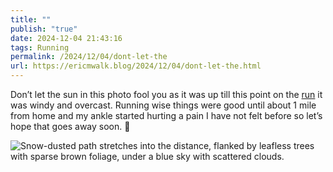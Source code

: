 ```yaml
---
title: ""
publish: "true"
date: 2024-12-04 21:43:16
tags: Running
permalink: /2024/12/04/dont-let-the
url: https://ericmwalk.blog/2024/12/04/dont-let-the.html
---
```


Don’t let the sun in this photo fool you as it was up till this point on the [run](https://strava.com/activities/13049025738) it was windy and overcast. Running wise things were good until about 1 mile from home and my ankle started hurting a pain I have not felt before so let’s hope that goes away soon. 😬

![Snow-dusted path stretches into the distance, flanked by leafless trees with sparse brown foliage, under a blue sky with scattered clouds.](https://ericmwalk.blog/uploads/2024/img-1122.jpeg)